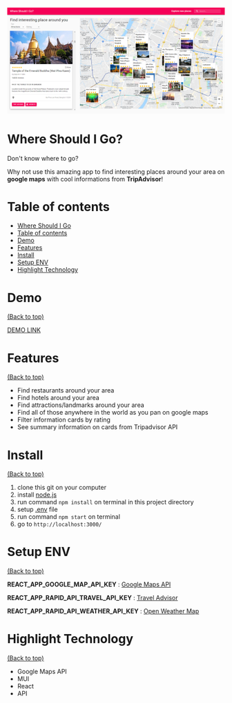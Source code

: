 <!-- Add banner here -->

![Project Preview](docs/preview2.png)

# Where Should I Go?

<!-- Describe your project in brief -->

Don't know where to go?

Why not use this amazing app to find interesting places around your area on **google maps** with cool informations from **TripAdvisor**!

# Table of contents

- [Where Should I Go](#where-should-i-go)
- [Table of contents](#table-of-contents)
- [Demo](#demo)
- [Features](#features)
- [Install](#install)
- [Setup ENV](#setup-env)
- [Highlight Technology](#highlight-technology)

# Demo

[(Back to top)](#table-of-contents)

[DEMO LINK](https://thasup-where-should-i-go.netlify.app/)

# Features

[(Back to top)](#table-of-contents)

- Find restaurants around your area
- Find hotels around your area
- Find attractions/landmarks around your area
- Find all of those anywhere in the world as you pan on google maps
- Filter information cards by rating
- See summary information on cards from Tripadvisor API

# Install

[(Back to top)](#table-of-contents)

1. clone this git on your computer
2. install [node.js](https://nodejs.org/en/)
3. run command `npm install` on terminal in this project directory
4. setup [.env](#setup-env) file
5. run command `npm start` on terminal
6. go to `http://localhost:3000/`

# Setup ENV

[(Back to top)](#table-of-contents)

**REACT_APP_GOOGLE_MAP_API_KEY** : [Google Maps API](https://developers.google.com/maps)

**REACT_APP_RAPID_API_TRAVEL_API_KEY** : [Travel Advisor](https://rapidapi.com/apidojo/api/travel-advisor/)

**REACT_APP_RAPID_API_WEATHER_API_KEY** : [Open Weather Map](https://rapidapi.com/community/api/open-weather-map/)

# Highlight Technology

[(Back to top)](#table-of-contents)

- Google Maps API
- MUI
- React
- API
